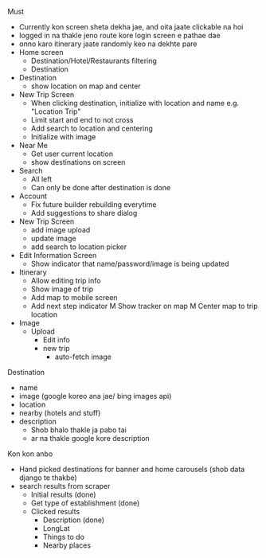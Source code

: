 Must
- Currently kon screen sheta dekha jae, and oita jaate clickable na hoi
- logged in na thakle jeno route kore login screen e pathae dae
- onno karo itinerary jaate randomly keo na dekhte pare
- Home screen
	* Destination/Hotel/Restaurants filtering
	* Destination
- Destination
  - show location on map and center
- New Trip Screen
    - When clicking destination, initialize with location and name e.g. "Location Trip"
    - Limit start and end to not cross
    - Add search to location and centering
    - Initialize with image
- Near Me
	* Get user current location
	* show destinations on screen
- Search
	* All left
	* Can only be done after destination is done
- Account
  - Fix future builder rebuilding everytime
  - Add suggestions to share dialog
- New Trip Screen
  - add image upload
  - update image
  - add search to location picker
- Edit Information Screen
  - Show indicator that name/password/image is being updated
- Itinerary
    - Allow editing trip info
    - Show image of trip
    - Add map to mobile screen
    - Add next step indicator
    M Show tracker on map
    M Center map to trip location
- Image
    - Upload
        - Edit info
        - new trip
            - auto-fetch image


Destination
- name
- image (google koreo ana jae/ bing images api)
- location
- nearby (hotels and stuff)
- description
  - Shob bhalo thakle ja pabo tai
  - ar na thakle google kore description

Kon kon anbo
- Hand picked destinations for banner and home carousels (shob data django te thakbe)
- search results from scraper
  - Initial results (done)
  - Get type of establishment (done)
  - Clicked results
    - Description (done)
    - LongLat
    - Things to do
    - Nearby places